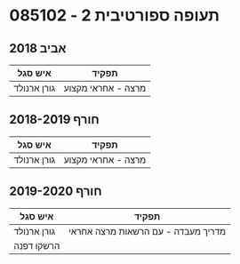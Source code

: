 # 085102 - תעופה ספורטיבית 2

## אביב 2018

| איש סגל | תפקיד |
| ---- | ---- |
| גורן ארנולד | מרצה - אחראי מקצוע |

## חורף 2018-2019

| איש סגל | תפקיד |
| ---- | ---- |
| גורן ארנולד | מרצה - אחראי מקצוע |

## חורף 2019-2020

| איש סגל | תפקיד |
| ---- | ---- |
| גורן ארנולד | מדריך מעבדה - עם הרשאות מרצה אחראי |
| הרשקו דפנה |  |

